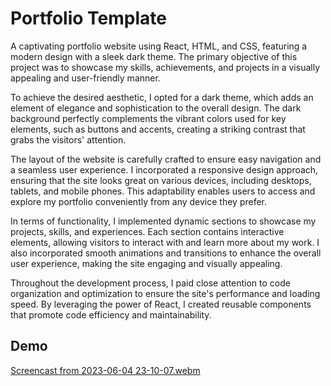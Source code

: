 # Portfolio Template
A captivating portfolio website using React, HTML, and CSS, featuring a modern design with a sleek dark theme. The primary objective of this project was to showcase my skills, achievements, and projects in a visually appealing and user-friendly manner.

To achieve the desired aesthetic, I opted for a dark theme, which adds an element of elegance and sophistication to the overall design. The dark background perfectly complements the vibrant colors used for key elements, such as buttons and accents, creating a striking contrast that grabs the visitors' attention.

The layout of the website is carefully crafted to ensure easy navigation and a seamless user experience. I incorporated a responsive design approach, ensuring that the site looks great on various devices, including desktops, tablets, and mobile phones. This adaptability enables users to access and explore my portfolio conveniently from any device they prefer.

In terms of functionality, I implemented dynamic sections to showcase my projects, skills, and experiences. Each section contains interactive elements, allowing visitors to interact with and learn more about my work. I also incorporated smooth animations and transitions to enhance the overall user experience, making the site engaging and visually appealing.

Throughout the development process, I paid close attention to code organization and optimization to ensure the site's performance and loading speed. By leveraging the power of React, I created reusable components that promote code efficiency and maintainability.
## Demo
[Screencast from 2023-06-04 23-10-07.webm](https://github.com/SprihaAnand/portfolioAS/assets/97617046/4b18beed-6a4b-45bd-a808-fbc698f61800)
